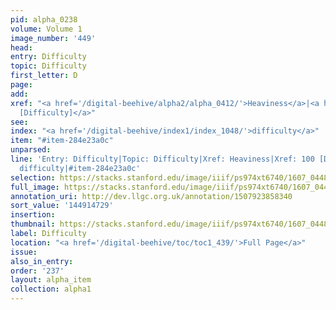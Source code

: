 ```yaml
---
pid: alpha_0238
volume: Volume 1
image_number: '449'
head:
entry: Difficulty
topic: Difficulty
first_letter: D
page:
add:
xref: "<a href='/digital-beehive/alpha2/alpha_0412/'>Heaviness</a>|<a href='/digital-beehive/num1/num_0103/'>100
  [Difficulty]</a>"
see:
index: "<a href='/digital-beehive/index1/index_1048/'>difficulty</a>"
item: "#item-284e23a0c"
unparsed:
line: 'Entry: Difficulty|Topic: Difficulty|Xref: Heaviness|Xref: 100 [Difficulty]|Index:
  difficulty|#item-284e23a0c'
selection: https://stacks.stanford.edu/image/iiif/ps974xt6740/1607_0448/389,4729,3016,239/full/0/default.jpg
full_image: https://stacks.stanford.edu/image/iiif/ps974xt6740/1607_0448/full/full/0/default.jpg
annotation_uri: http://dev.llgc.org.uk/annotation/1507923858340
sort_value: '144914729'
insertion:
thumbnail: https://stacks.stanford.edu/image/iiif/ps974xt6740/1607_0448/389,4729,600,180/250,/0/default.jpg
label: Difficulty
location: "<a href='/digital-beehive/toc/toc1_439/'>Full Page</a>"
issue:
also_in_entry:
order: '237'
layout: alpha_item
collection: alpha1
---
```

